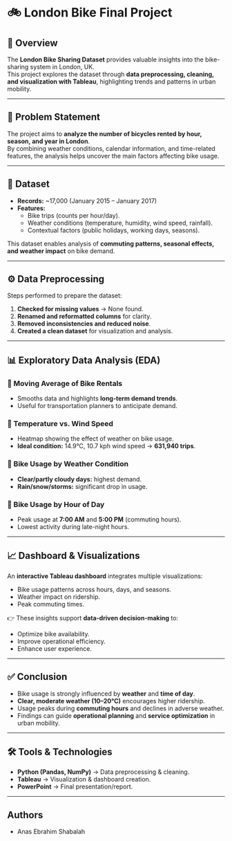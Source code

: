 # 🚲 London Bike Final Project

## 📌 Overview
The **London Bike Sharing Dataset** provides valuable insights into the bike-sharing system in London, UK.  
This project explores the dataset through **data preprocessing, cleaning, and visualization with Tableau**, highlighting trends and patterns in urban mobility.

---

## 🎯 Problem Statement
The project aims to **analyze the number of bicycles rented by hour, season, and year in London**.  
By combining weather conditions, calendar information, and time-related features, the analysis helps uncover the main factors affecting bike usage.

---

## 📂 Dataset
- **Records:** ~17,000 (January 2015 – January 2017)  
- **Features:**
  - Bike trips (counts per hour/day).
  - Weather conditions (temperature, humidity, wind speed, rainfall).
  - Contextual factors (public holidays, working days, seasons).  

This dataset enables analysis of **commuting patterns, seasonal effects, and weather impact** on bike demand.

---

## ⚙️ Data Preprocessing
Steps performed to prepare the dataset:
1. **Checked for missing values** → None found.
2. **Renamed and reformatted columns** for clarity.
3. **Removed inconsistencies and reduced noise**.
4. **Created a clean dataset** for visualization and analysis.

---

## 📊 Exploratory Data Analysis (EDA)

### 🔹 Moving Average of Bike Rentals
- Smooths data and highlights **long-term demand trends**.
- Useful for transportation planners to anticipate demand.

### 🔹 Temperature vs. Wind Speed
- Heatmap showing the effect of weather on bike usage.
- **Ideal condition:** 14.9°C, 10.7 kph wind speed → **631,940 trips**.

### 🔹 Bike Usage by Weather Condition
- **Clear/partly cloudy days:** highest demand.  
- **Rain/snow/storms:** significant drop in usage.

### 🔹 Bike Usage by Hour of Day
- Peak usage at **7:00 AM** and **5:00 PM** (commuting hours).  
- Lowest activity during late-night hours.

---

## 📈 Dashboard & Visualizations
An **interactive Tableau dashboard** integrates multiple visualizations:
- Bike usage patterns across hours, days, and seasons.
- Weather impact on ridership.
- Peak commuting times.

👉 These insights support **data-driven decision-making** to:
- Optimize bike availability.
- Improve operational efficiency.
- Enhance user experience.

---

## ✅ Conclusion
- Bike usage is strongly influenced by **weather** and **time of day**.  
- **Clear, moderate weather (10–20°C)** encourages higher ridership.  
- Usage peaks during **commuting hours** and declines in adverse weather.  
- Findings can guide **operational planning** and **service optimization** in urban mobility.

---

## 🛠️ Tools & Technologies
- **Python (Pandas, NumPy)** → Data preprocessing & cleaning.  
- **Tableau** → Visualization & dashboard creation.  
- **PowerPoint** → Final presentation/report.  

---

##  Authors
- Anas Ebrahim Shabalah  
 
